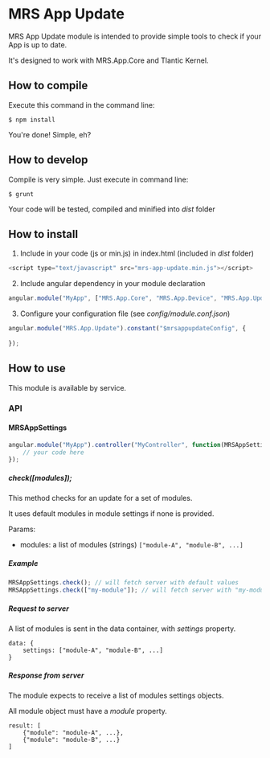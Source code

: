 # MRS App Update

MRS App Update module is intended to provide simple tools to check if your App is up to date.

It's designed to work with MRS.App.Core and Tlantic Kernel.

## How to compile
Execute this command in the command line:
```
$ npm install
```
You're done! Simple, eh?

## How to develop
Compile is very simple. Just execute in command line:
```
$ grunt
```
Your code will be tested, compiled and minified into *dist* folder

## How to install
1. Include in your code (js or min.js) in index.html (included in *dist* folder)
```JavaScript
<script type="text/javascript" src="mrs-app-update.min.js"></script>
```
2. Include angular dependency in your module declaration
```JavaScript
angular.module("MyApp", ["MRS.App.Core", "MRS.App.Device", "MRS.App.Update"]);
```
3. Configure your configuration file (see *config/module.conf.json*)
```JavaScript
angular.module("MRS.App.Update").constant("$mrsappupdateConfig", {
	
});
```


## How to use
This module is available by service.


### API

#### MRSAppSettings
```JavaScript
angular.module("MyApp").controller("MyController", function(MRSAppSettings) {
    // your code here
});
```

##### check([modules]);
This method checks for an update for a set of modules.

It uses default modules in module settings if none is provided.

Params:
- modules: a list of modules (strings) ```["module-A", "module-B", ...]```

##### Example
```JavaScript
MRSAppSettings.check(); // will fetch server with default values
MRSAppSettings.check(["my-module"]); // will fetch server with "my-module"
``` 

##### Request to server
A list of modules is sent in the data container, with *settings* property.
```
data: {
    settings: ["module-A", "module-B", ...]
}
```

##### Response from server
The module expects to receive a list of modules settings objects.

All module object must have a *module* property.

```
result: [
    {"module": "module-A", ...},
    {"module": "module-B", ...}
]
```